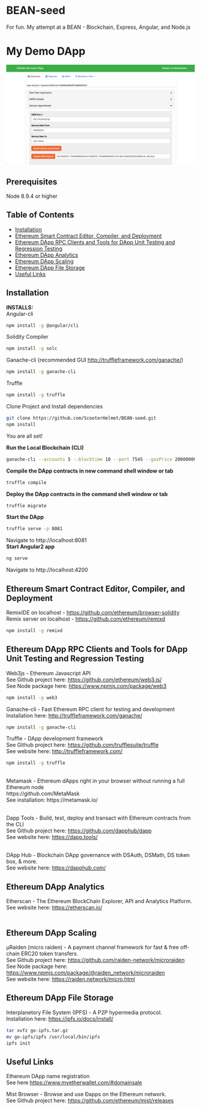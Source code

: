 # BEAN-seed
For fun. My attempt at a BEAN - Blockchain, Express, Angular, and Node.js </br>

# My Demo DApp

![Automotive Demo](https://github.com/ScooterHelmet/BEAN-seed/blob/master/Screen%20Shot%202018-03-02%20at%2011.12.24%20PM.png)

## Prerequisites

Node 8.9.4 or higher </br>

## Table of Contents

* [Installation](#installation)
* [Ethereum Smart Contract Editor, Compiler, and Deployment](#ethereum-smart-contract-editor-compiler-and-deployment)
* [Ethereum DApp RPC Clients and Tools for DApp Unit Testing and Regression Testing](#ethereum-dapp-rpc-clients-and-tools-for-dapp-unit-testing-and-regression-testing)
* [Ethereum DApp Analytics](#ethereum-dapp-analytics)
* [Ethereum DApp Scaling](#ethereum-dapp-scaling)
* [Ethereum DApp File Storage](#ethereum-dapp-file-storage)
* [Useful Links](#useful-links)

## Installation

**INSTALLS:** </br>
Angular-cli
```bash
npm install -g @angular/cli
```
Solidity Compiler </br>
```bash
npm install -g solc
```
Ganache-cli (recommended GUI http://truffleframework.com/ganache/)
```bash
npm install -g ganache-cli
```
Truffle
```bash
npm install -g truffle
```
Clone Project and Install dependencies
```bash
git clone https://github.com/ScooterHelmet/BEAN-seed.git
npm install
```
You are all set! </br>

**Run the Local Blockchain (CLI)** </br>
```bash
ganache-cli --accounts 5 --blocktime 10 --port 7545 --gasPrice 20000000 --gasLimit 60000 --debug
```
**Compile the DApp contracts in new command shell window or tab** </br>
```bash
truffle compile
```
**Deploy the DApp contracts in the command shell window or tab**</br>
```bash
truffle migrate
```
**Start the DApp** </br>
```bash
truffle serve -p 8081
```
Navigate to http://localhost:8081 </br>
**Start Angular2 app** </br>
```bash
ng serve
```
Navigate to http://localhost:4200 </br>

## Ethereum Smart Contract Editor, Compiler, and Deployment
RemixIDE on localhost - https://github.com/ethereum/browser-solidity </br>
Remix server on localhost - https://github.com/ethereum/remixd
```bash
npm install -g remixd
```
## Ethereum DApp RPC Clients and Tools for DApp Unit Testing and Regression Testing
Web3js - Ethereum Javascript API </br>
See Github project here: https://github.com/ethereum/web3.js/</br>
See Node package here: https://www.npmjs.com/package/web3</br>
```bash
npm install -g web3
```

Ganache-cli - Fast Ethereum RPC client for testing and development</br>
Installation here: http://truffleframework.com/ganache/</br>
```bash
npm install -g ganache-cli
```

Truffle - DApp development framework</br>
See Github project here: https://github.com/trufflesuite/truffle</br>
See website here: http://truffleframework.com/</br>
```bash
npm install -g truffle
```

</br>
Metamask - Ethereum dApps right in your browser without running a full Ethereum node</br>
https://github.com/MetaMask</br>
See installation: https://metamask.io/</br>
</br>

Dapp Tools - Build, test, deploy and transact with Ethereum contracts from the CLI</br>
See Github project here: https://github.com/dapphub/dapp</br>
See website here: https://dapp.tools/</br>
</br>

DApp Hub - Blockchain DApp governance with DSAuth, DSMath, DS token box, & more.</br>
See website here: https://dapphub.com/</br>

## Ethereum DApp Analytics
Etherscan - The Ethereum BlockChain Explorer, API and Analytics Platform.</br>
See website here: https://etherscan.io/</br>
</br>

## Ethereum DApp Scaling
μRaiden (micro raiden) - A payment channel framework for fast & free off-chain ERC20 token transfers.</br>
See Github project here: https://github.com/raiden-network/microraiden</br>
See Node package here: https://www.npmjs.com/package/@raiden_network/microraiden</br>
See website here: https://raiden.network/micro.html</br>

## Ethereum DApp File Storage
Interplanetory File System (IPFS) - A P2P hypermedia protocol.</br>
Installation here: https://ipfs.io/docs/install/</br>
```bash
tar xvfz go-ipfs.tar.gz
mv go-ipfs/ipfs /usr/local/bin/ipfs
ipfs init
```

## Useful Links


Ethereum DApp name registration </br>
See here https://www.myetherwallet.com/#domainsale

Mist Browser - Browse and use Ðapps on the Ethereum network. </br>
See Github project here: https://github.com/ethereum/mist/releases


